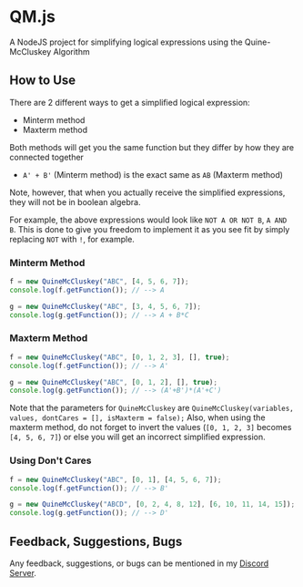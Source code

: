 # QM.js
A NodeJS project for simplifying logical expressions using the Quine-McCluskey Algorithm

## How to Use
There are 2 different ways to get a simplified logical expression:
 * Minterm method
 * Maxterm method
 
Both methods will get you the same function but they differ by how they are connected together
 * `A' + B'` (Minterm method) is the exact same as `AB` (Maxterm method)
 
Note, however, that when you actually receive the simplified expressions, they will not be in boolean algebra.

For example, the above expressions would look like `NOT A OR NOT B`, `A AND B`.
This is done to give you freedom to implement it as you see fit by simply replacing `NOT` with `!`, for example.

### Minterm Method

```js
f = new QuineMcCluskey("ABC", [4, 5, 6, 7]);
console.log(f.getFunction()); // --> A

g = new QuineMcCluskey("ABC", [3, 4, 5, 6, 7]);
console.log(g.getFunction()); // --> A + B*C
```

### Maxterm Method

```js
f = new QuineMcCluskey("ABC", [0, 1, 2, 3], [], true);
console.log(f.getFunction()); // --> A'

g = new QuineMcCluskey("ABC", [0, 1, 2], [], true);
console.log(g.getFunction()); // --> (A'+B')*(A'+C')
```
Note that the parameters for `QuineMcCluskey` are `QuineMcCluskey(variables, values, dontCares = [], isMaxterm = false);`
Also, when using the maxterm method, do not forget to invert the values (`[0, 1, 2, 3]` becomes `[4, 5, 6, 7]`) or else you will get
an incorrect simplified expression.

### Using Don't Cares

```js
f = new QuineMcCluskey("ABC", [0, 1], [4, 5, 6, 7]);
console.log(f.getFunction()); // --> B'

g = new QuineMcCluskey("ABCD", [0, 2, 4, 8, 12], [6, 10, 11, 14, 15]);
console.log(g.getFunction()); // --> D'
```

## Feedback, Suggestions, Bugs

Any feedback, suggestions, or bugs can be mentioned in my [Discord Server](https://discord.gg/W8yVrHt).
